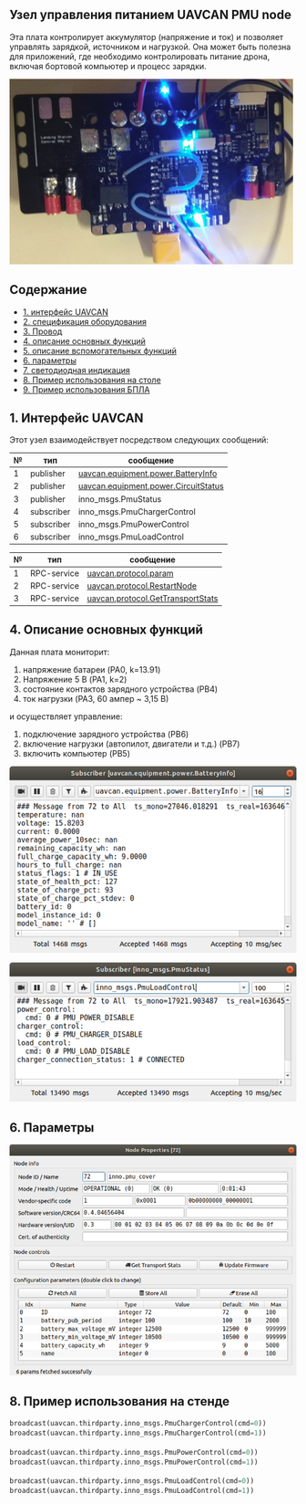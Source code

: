## Узел управления питанием UAVCAN PMU node


Эта плата контролирует аккумулятор (напряжение и ток) и позволяет управлять зарядкой, источником и нагрузкой. Она может быть полезна для приложений, где необходимо контролировать питание дрона, включая бортовой компьютер и процесс зарядки.

![pmu_cover](pmu_cover.png?raw=true "pmu_cover")

## Содержание
  - [1. интерфейс UAVCAN](#1-uavcan-interface)
  - [2. спецификация оборудования](#2-hardware-specification)
  - [3. Провод](#3-wire)
  - [4. описание основных функций](#4-main-function-description)
  - [5. описание вспомогательных функций](#5-auxiliary-function-description)
  - [6. параметры](#6-parameters)
  - [7. светодиодная индикация](#7-led-indication)
  - [8. Пример использования на столе](#8-usage-example-on-a-table)
  - [9. Пример использования БПЛА](#9-uav-usage-example)

## 1. Интерфейс UAVCAN <a name="1-uavcan-interface"></a> 

Этот узел взаимодействует посредством следующих сообщений:

| № | тип | сообщение |
| - | --------- | -------- |
| 1 | publisher | [uavcan.equipment.power.BatteryInfo](https://dronecan.github.io/Specification/7._List_of_standard_data_types/#batteryinfo) |
| 2 | publisher | [uavcan.equipment.power.CircuitStatus](https://dronecan.github.io/Specification/7._List_of_standard_data_types/#circuitstatus) 
| 3 | publisher | inno_msgs.PmuStatus |
| 4 | subscriber | inno_msgs.PmuChargerControl |
| 5 | subscriber | inno_msgs.PmuPowerControl |
| 6 | subscriber | inno_msgs.PmuLoadControl | |


| № | тип | сообщение |
| - | --------- | -------- |
| 1 | RPC-service | [uavcan.protocol.param](https://dronecan.github.io/Specification/7._List_of_standard_data_types/#uavcanprotocolparam)|
| 2 | RPC-service | [uavcan.protocol.RestartNode](https://dronecan.github.io/Specification/7._List_of_standard_data_types/#restartnode)|
| 3 | RPC-service | [uavcan.protocol.GetTransportStats](https://dronecan.github.io/Specification/7._List_of_standard_data_types/#gettransportstats) |


## 4. Описание основных функций <a name="4-main-function-description"></a> 

Данная плата мониторит:
1. напряжение батареи (PA0, k=13.91)
2. Напряжение 5 В (PA1, k=2)
3. состояние контактов зарядного устройства (PB4)
4. ток нагрузки (PA3, 60 ампер ~ 3,15 В)

и осуществляет управление:
1. подключение зарядного устройства (PB6)
2. включение нагрузки (автопилот, двигатели и т.д.) (PB7)
3. включить компьютер (PB5)

![battery_info_msg](battery_info_msg.png?raw=true "battery_info_msg")

![pmu_status_msg](pmu_status_msg.png?raw=true "pmu_status_msg")

## 6. Параметры <a name="6-parameters"></a> 

![pmu_params](pmu_params.png?raw=true "pmu_params")

## 8. Пример использования на стенде <a name="8-usage-example-on-a-table"></a> 

```python
broadcast(uavcan.thirdparty.inno_msgs.PmuChargerControl(cmd=0))
broadcast(uavcan.thirdparty.inno_msgs.PmuChargerControl(cmd=1))

broadcast(uavcan.thirdparty.inno_msgs.PmuPowerControl(cmd=0))
broadcast(uavcan.thirdparty.inno_msgs.PmuPowerControl(cmd=1))

broadcast(uavcan.thirdparty.inno_msgs.PmuLoadControl(cmd=0))
broadcast(uavcan.thirdparty.inno_msgs.PmuLoadControl(cmd=1))
```